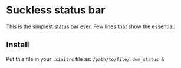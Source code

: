 # Suckless status bar
This is the simplest status bar ever. Few lines that show the essential.

## Install
Put this file in your `.xinitrc` file as:
  `/path/to/file/.dwm_status &`
